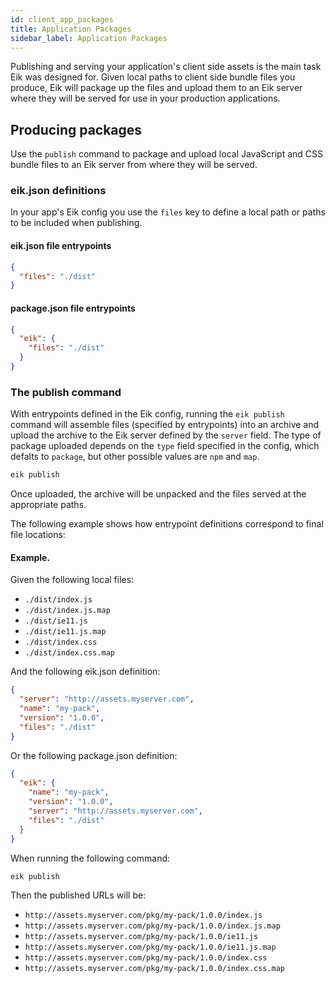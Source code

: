 ```yaml
---
id: client_app_packages
title: Application Packages
sidebar_label: Application Packages
---
```


Publishing and serving your application's client side assets is the main task Eik was designed for. Given local paths to client side bundle files you produce, Eik will package up the files and upload them to an Eik server where they will be served for use in your production applications.

## Producing packages

Use the `publish` command to package and upload local JavaScript and CSS bundle files to an Eik server from where they will be served.

### eik.json definitions

In your app's Eik config you use the `files` key to define a local path or paths to be included when publishing.

#### eik.json file entrypoints

```json
{
  "files": "./dist"
}
```

#### package.json file entrypoints

```json
{
  "eik": {
    "files": "./dist"
  }
}
```

### The publish command

With entrypoints defined in the Eik config, running the `eik publish` command will assemble files (specified by entrypoints) into an archive and upload the archive to the Eik server defined by the `server` field. The type of package uploaded depends on the `type` field specified in the config, which defalts to `package`, but other possible values are `npm` and `map`.

```sh
eik publish
```

Once uploaded, the archive will be unpacked and the files served at the appropriate paths.

The following example shows how entrypoint definitions correspond to final file locations:

#### Example.

Given the following local files:

- `./dist/index.js`
- `./dist/index.js.map`
- `./dist/ie11.js`
- `./dist/ie11.js.map`
- `./dist/index.css`
- `./dist/index.css.map`

And the following eik.json definition:

```json
{
  "server": "http://assets.myserver.com",
  "name": "my-pack",
  "version": "1.0.0",
  "files": "./dist"
}
```

Or the following package.json definition:

```json
{
  "eik": {
    "name": "my-pack",
    "version": "1.0.0",
    "server": "http://assets.myserver.com",
    "files": "./dist"
  }
}
```

When running the following command:

```sh
eik publish
```

Then the published URLs will be:

- `http://assets.myserver.com/pkg/my-pack/1.0.0/index.js`
- `http://assets.myserver.com/pkg/my-pack/1.0.0/index.js.map`
- `http://assets.myserver.com/pkg/my-pack/1.0.0/ie11.js`
- `http://assets.myserver.com/pkg/my-pack/1.0.0/ie11.js.map`
- `http://assets.myserver.com/pkg/my-pack/1.0.0/index.css`
- `http://assets.myserver.com/pkg/my-pack/1.0.0/index.css.map`
